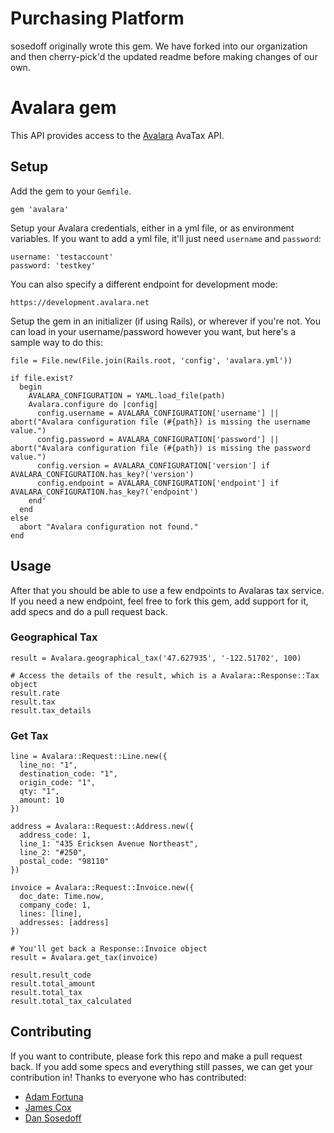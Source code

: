 # Purchasing Platform

sosedoff originally wrote this gem. We have forked into our organization and
then cherry-pick'd the updated readme before making changes of our own.

# Avalara gem

This API provides access to the [Avalara](http://www.avalara.com/) AvaTax API.

## Setup

Add the gem to your `Gemfile`.

```
gem 'avalara'
```

Setup your Avalara credentials, either in a yml file, or as environment variables. If you want to add a yml file, it'll just need `username` and `password`:

```
username: 'testaccount'
password: 'testkey'
```

You can also specify a different endpoint for development mode:

```
https://development.avalara.net
```

Setup the gem in an initializer (if using Rails), or wherever if you're not. You can load in your username/password however you want, but here's a sample way to do this:

```
file = File.new(File.join(Rails.root, 'config', 'avalara.yml'))

if file.exist?
  begin
    AVALARA_CONFIGURATION = YAML.load_file(path)
    Avalara.configure do |config|
      config.username = AVALARA_CONFIGURATION['username'] || abort("Avalara configuration file (#{path}) is missing the username value.")
      config.password = AVALARA_CONFIGURATION['password'] || abort("Avalara configuration file (#{path}) is missing the password value.")
      config.version = AVALARA_CONFIGURATION['version'] if AVALARA_CONFIGURATION.has_key?('version')
      config.endpoint = AVALARA_CONFIGURATION['endpoint'] if AVALARA_CONFIGURATION.has_key?('endpoint')
    end'
  end
else
  abort "Avalara configuration not found."
end
```

## Usage

After that you should be able to use a few endpoints to Avalaras tax service. If you need a new endpoint, feel free to fork this gem, add support for it, add specs and do a pull request back.

### Geographical Tax

```
result = Avalara.geographical_tax('47.627935', '-122.51702', 100)

# Access the details of the result, which is a Avalara::Response::Tax object
result.rate
result.tax
result.tax_details
```

### Get Tax

```
line = Avalara::Request::Line.new({
  line_no: "1",
  destination_code: "1",
  origin_code: "1",
  qty: "1",
  amount: 10
})

address = Avalara::Request::Address.new({
  address_code: 1,
  line_1: "435 Ericksen Avenue Northeast",
  line_2: "#250",
  postal_code: "98110"
})

invoice = Avalara::Request::Invoice.new({
  doc_date: Time.now,
  company_code: 1,
  lines: [line],
  addresses: [address]
})

# You'll get back a Response::Invoice object
result = Avalara.get_tax(invoice)

result.result_code
result.total_amount
result.total_tax
result.total_tax_calculated
```


## Contributing

If you want to contribute, please fork this repo and make a pull request back. If you add some specs and everything still passes, we can get your contribution in! Thanks to everyone who has contributed:

* [Adam Fortuna](http://github.com/adamfortuna)
* [James Cox](http://github.com/adamfortuna)
* [Dan Sosedoff](http://github.com/sosedoff)
